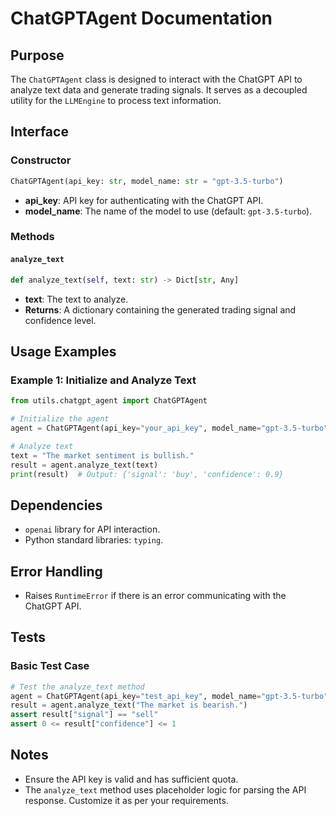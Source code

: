 # ChatGPTAgent Documentation

## Purpose
The `ChatGPTAgent` class is designed to interact with the ChatGPT API to analyze text data and generate trading signals. It serves as a decoupled utility for the `LLMEngine` to process text information.

## Interface
### Constructor
```python
ChatGPTAgent(api_key: str, model_name: str = "gpt-3.5-turbo")
```
- **api_key**: API key for authenticating with the ChatGPT API.
- **model_name**: The name of the model to use (default: `gpt-3.5-turbo`).

### Methods
#### `analyze_text`
```python
def analyze_text(self, text: str) -> Dict[str, Any]
```
- **text**: The text to analyze.
- **Returns**: A dictionary containing the generated trading signal and confidence level.

## Usage Examples
### Example 1: Initialize and Analyze Text
```python
from utils.chatgpt_agent import ChatGPTAgent

# Initialize the agent
agent = ChatGPTAgent(api_key="your_api_key", model_name="gpt-3.5-turbo")

# Analyze text
text = "The market sentiment is bullish."
result = agent.analyze_text(text)
print(result)  # Output: {'signal': 'buy', 'confidence': 0.9}
```

## Dependencies
- `openai` library for API interaction.
- Python standard libraries: `typing`.

## Error Handling
- Raises `RuntimeError` if there is an error communicating with the ChatGPT API.

## Tests
### Basic Test Case
```python
# Test the analyze_text method
agent = ChatGPTAgent(api_key="test_api_key", model_name="gpt-3.5-turbo")
result = agent.analyze_text("The market is bearish.")
assert result["signal"] == "sell"
assert 0 <= result["confidence"] <= 1
```

## Notes
- Ensure the API key is valid and has sufficient quota.
- The `analyze_text` method uses placeholder logic for parsing the API response. Customize it as per your requirements.